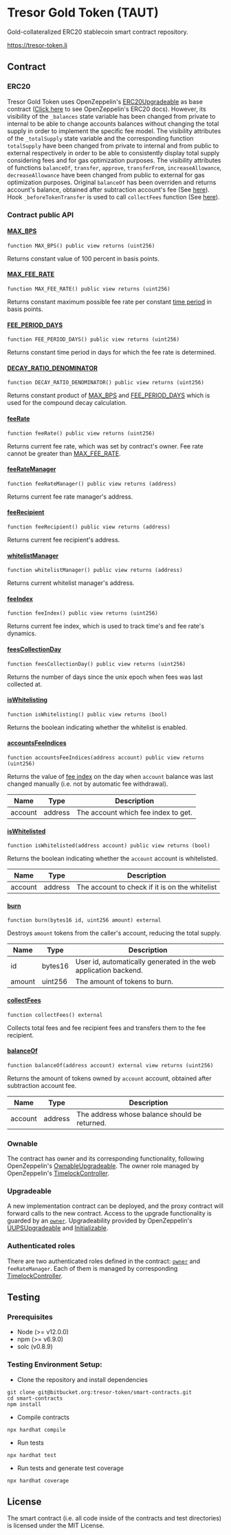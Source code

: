 # Tresor Gold Token (TAUT)

Gold-collateralized ERC20 stablecoin smart contract repository.

https://tresor-token.li

## Contract

### ERC20

Tresor Gold Token uses OpenZeppelin's [ERC20Upgradeable](https://github.com/OpenZeppelin/openzeppelin-contracts-upgradeable/blob/51e11611c40ec1ad772e2a075cdc8487bbadf8ad/contracts/token/ERC20/ERC20Upgradeable.sol) as base contract ([Click here](https://docs.openzeppelin.com/contracts/4.x/api/token/erc20) to see OpenZeppelin's ERC20 docs). However, its visibility of the `_balances` state variable has been changed from private to internal to be able to change accounts balances without changing the total supply in order to implement the specific fee model. The visibility attributes of the `_totalSupply` state variable and the corresponding function `totalSupply` have been changed from private to internal and from public to external respectively in order to be able to consistently display total supply considering fees and for gas optimization purposes. The visibility attributes of functions `balanceOf`, `transfer`, `approve`, `transferFrom`, `increaseAllowance`, `decreaseAllowance` have been changed from public to external for gas optimization purposes. Original `balanceOf` has been overriden and returns account's balance, obtained after subtraction account's fee (See [here](#balanceof)). Hook `_beforeTokenTransfer` is used to call `collectFees` function (See [here](#collectfees)).

### Contract public API

#### <ins>MAX_BPS</ins>

```solidity
function MAX_BPS() public view returns (uint256)
```

Returns constant value of 100 percent in basis points.

#### <ins>MAX_FEE_RATE</ins>

```solidity
function MAX_FEE_RATE() public view returns (uint256)
```

Returns constant maximum possible fee rate per constant [time period](#fee_period_days) in basis points.

#### <ins>FEE_PERIOD_DAYS</ins>

```solidity
function FEE_PERIOD_DAYS() public view returns (uint256)
```

Returns constant time period in days for which the fee rate is determined.

#### <ins>DECAY_RATIO_DENOMINATOR</ins>

```solidity
function DECAY_RATIO_DENOMINATOR() public view returns (uint256)
```

Returns constant product of [MAX_BPS](#max_bps) and [FEE_PERIOD_DAYS](#fee_period_days) which is used for the compound decay calculation.

#### <ins>feeRate</ins>

```solidity
function feeRate() public view returns (uint256)
```

Returns current fee rate, which was set by contract's owner. Fee rate cannot be greater than [MAX_FEE_RATE](#max_fee_rate).

#### <ins>feeRateManager</ins>

```solidity
function feeRateManager() public view returns (address)
```

Returns current fee rate manager's address.

#### <ins>feeRecipient</ins>

```solidity
function feeRecipient() public view returns (address)
```

Returns current fee recipient's address.

#### <ins>whitelistManager</ins>

```solidity
function whitelistManager() public view returns (address)
```

Returns current whitelist manager's address.

#### <ins>feeIndex</ins>

```solidity
function feeIndex() public view returns (uint256)
```

Returns current fee index, which is used to track time's and fee rate's dynamics.

#### <ins>feesCollectionDay</ins>

```solidity
function feesCollectionDay() public view returns (uint256)
```

Returns the number of days since the unix epoch when fees was last collected at.

#### <ins>isWhitelisting</ins>

```solidity
function isWhitelisting() public view returns (bool)
```

Returns the boolean indicating whether the whitelist is enabled.

#### <ins>accountsFeeIndices</ins>

```solidity
function accountsFeeIndices(address account) public view returns (uint256)
```

Returns the value of [fee index](#feeindex) on the day when `account` balance was last changed manually
(i.e. not by automatic fee withdrawal).

| Name    | Type    | Description                         |
| ------- | ------- | ----------------------------------- |
| account | address | The account which fee index to get. |

#### <ins>isWhitelisted</ins>

```solidity
function isWhitelisted(address account) public view returns (bool)
```

Returns the boolean indicating whether the `account` account is whitelisted.

| Name    | Type    | Description                                    |
| ------- | ------- | ---------------------------------------------- |
| account | address | The account to check if it is on the whitelist |

#### <ins>burn</ins>

```solidity
function burn(bytes16 id, uint256 amount) external
```

Destroys `amount` tokens from the caller's account, reducing the total supply.

| Name   | Type    | Description                                                      |
| ------ | ------- | ---------------------------------------------------------------- |
| id     | bytes16 | User id, automatically generated in the web application backend. |
| amount | uint256 | The amount of tokens to burn.                                    |

#### <ins>collectFees</ins>

```solidity
function collectFees() external
```

Collects total fees and fee recipient fees and transfers them to the fee recipient.

#### <ins>balanceOf</ins>

```solidity
function balanceOf(address account) external view returns (uint256)
```

Returns the amount of tokens owned by `account` account, obtained after subtraction account fee.

| Name    | Type    | Description                                   |
| ------- | ------- | --------------------------------------------- |
| account | address | The address whose balance should be returned. |

### Ownable

The contract has owner and its corresponding functionality, following OpenZeppelin's [OwnableUpgradeable](https://github.com/OpenZeppelin/openzeppelin-contracts-upgradeable/blob/51e11611c40ec1ad772e2a075cdc8487bbadf8ad/contracts/access/OwnableUpgradeable.sol). The owner role managed by
OpenZeppelin's [TimelockController](https://github.com/OpenZeppelin/openzeppelin-contracts/blob/fac768cd2c1311955d30fd409320d2c06e32070b/contracts/governance/TimelockController.sol).

### Upgradeable

A new implementation contract can be deployed, and the proxy contract will forward calls to the new contract. Access to the upgrade functionality is guarded by an [`owner`](#ownable). Upgradeability provided by OpenZeppelin's [UUPSUpgradeable](https://github.com/OpenZeppelin/openzeppelin-contracts-upgradeable/blob/51e11611c40ec1ad772e2a075cdc8487bbadf8ad/contracts/proxy/utils/UUPSUpgradeable.sol) and [Initializable](https://github.com/OpenZeppelin/openzeppelin-contracts-upgradeable/blob/51e11611c40ec1ad772e2a075cdc8487bbadf8ad/contracts/proxy/utils/Initializable.sol).

### Authenticated roles

There are two authenticated roles defined in the contract: [`owner`](#ownable) and `feeRateManager`. Each of them is managed by corresponding [TimelockController](https://github.com/OpenZeppelin/openzeppelin-contracts/blob/fac768cd2c1311955d30fd409320d2c06e32070b/contracts/governance/TimelockController.sol).

## Testing

### Prerequisites

- Node (>= v12.0.0)
- npm (>= v6.9.0)
- solc (v0.8.9)

### Testing Environment Setup:

- Clone the repository and install dependencies

```
git clone git@bitbucket.org:tresor-token/smart-contracts.git
cd smart-contracts
npm install
```

- Compile contracts

```
npx hardhat compile
```

- Run tests

```
npx hardhat test
```

- Run tests and generate test coverage

```
npx hardhat coverage
```

## License

The smart contract (i.e. all code inside of the contracts and test directories) is licensed under the MIT License.
